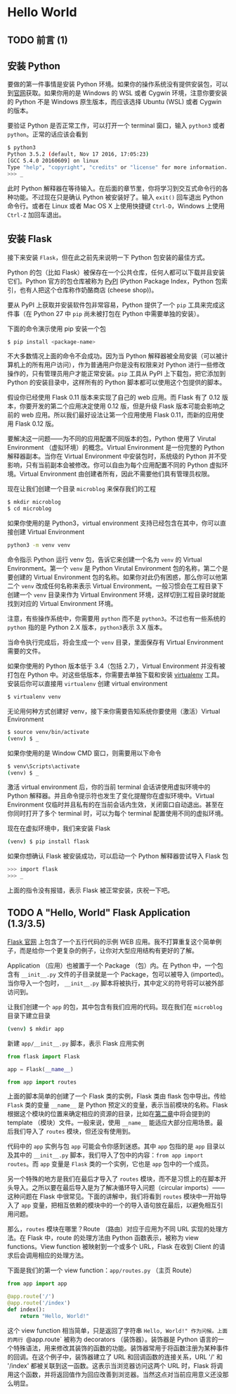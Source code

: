# Hello World

## TODO 前言 (1)

## 安装 Python

要做的第一件事情是安装 Python 环境。如果你的操作系统没有提供安装包，可以到[官网](http://python.org/download/)获取。如果你用的是 Windows 的
WSL 或者 Cygwin 环境，注意你要安装的 Python 不是 Windows 原生版本，而应该选择 Ubuntu (WSL) 或者 Cygwin 的版本。

要验证 Python 是否正常工作，可以打开一个 terminal 窗口，输入 `python3` 或者 `python`。正常的话应该会看到

```bash
$ python3
Python 3.5.2 (default, Nov 17 2016, 17:05:23)
[GCC 5.4.0 20160609] on linux
Type "help", "copyright", "credits" or "license" for more information.
>>> _
```

此时 Python 解释器在等待输入。在后面的章节里，你将学习到交互式命令行的各种功能。不过现在只是确认 Python 被安装好了。输入 `exit()` 回车退出
Python 命令行。或者在 Linux 或者 Mac OS X 上使用快捷键 `Ctrl-D`，Windows 上使用 `Ctrl-Z` 加回车退出。

## 安装 Flask

接下来安装 `Flask`，但在此之前先来说明一下 Python 包安装的最佳方式。

Python 的包（比如 Flask）被保存在一个公共仓库，任何人都可以下载并且安装它们。Python 官方的包仓库被称为 [PyPI](https://pypi.python.org/pypi) (Python Package Index，Python 包索引，也有人把这个仓库称作奶酪商店 (cheese shop))。

要从 PyPI 上获取并安装软件包非常容易，Python 提供了一个 `pip` 工具来完成这件事（在 Python 27 中 `pip` 尚未被打包在 Python 中需要单独的安装）。

下面的命令演示使用 pip 安装一个包

```bash
$ pip install <package-name>
```

不大多数情况上面的命令不会成功。因为当 Python 解释器被全局安装（可以被计算机上的所有用户访问），作为普通用户你是没有权限来对 Python 进行一些修改操作的，只有管理员用户才能正常安装。`pip` 工具从 PyPI 上下载包，把它添加到 Python 的安装目录中，这样所有的 Python 脚本都可以使用这个包提供的脚本。

假设你已经使用 Flask 0.11 版本来实现了自己的 web 应用。而 Flask 有了 0.12 版本，你要开发的第二个应用决定使用 0.12 版，但是升级 Flask 版本可能会影响之前的 web 应用。所以我们最好设法让第一个应用使用 Flask 0.11，而新的应用使用 Flask 0.12 版。

要解决这一问题——为不同的应用配置不同版本的包，Python 使用了 Virutal Environment （虚拟环境）的概念。Virtual Environment 是一份完整的 Python 解释器副本。当你在 Virtual Environment 中安装包时，系统级的 Python 并不受影响，只有当前副本会被修改。你可以自由为每个应用配置不同的 Python 虚拟环境。Virtual Environment 由创建者所有，因此不需要他们具有管理员权限。

现在让我们创建一个目录 `microblog` 来保存我们的工程

```bash
$ mkdir microblog
$ cd microblog
```

如果你使用的是 Python3，virtual environment 支持已经包含在其中，你可以直接创建 Virtual Environment

```bash
python3 -m venv venv
```

命令指示 Python 运行 venv 包，告诉它来创建一个名为 `venv` 的 Virtual Environment。第一个 `venv` 是 Python Virutal Environment 包的名称，第二个是要创建的 Virtual Environment 包的名称。如果你对此仍有困惑，那么你可以他第二个 `venv` 改成任何名称来表示 Virtual Environment。一般习惯会在工程目录下创建一个 `venv` 目录来作为  Virtual Environment 环境，这样切到工程目录时就能找到对应的 Virtual Environment 环境。

注意，有些操作系统中，你需要用 `python` 而不是 `python3`。不过也有一些系统的 `python` 指的是 Python 2.X 版本，`python3`表示 3.X 版本。

当命令执行完成后，将会生成一个 `venv` 目录，里面保存有 Virtual Environment 需要的文件。

如果你使用的 Python 版本低于 3.4（包括 2.7），Virtual Environment 并没有被打包在 Python 中。对这些低版本，你需要去单独下载和安装 [virtualenv](https://virtualenv.pypa.io/) 工具。安装后你可以直接用 `virtualenv` 创建 virtual environment

```bash
$ virtualenv venv
```

无论用何种方式创建好 venv，接下来你需要告知系统你要使用（激活）Virtual Environment

```bash
$ source venv/bin/activate
(venv) $ _
```

如果你使用的是 Window CMD 窗口，则需要用以下命令
```cmd
$ venv\Scripts\activate
(venv) $ _
```

激活 virtual environment 后，你的当前 terminal 会话讲使用虚拟环境中的 Python 解释器。并且命令提示符也发生了变化提醒你在虚拟环境中。Virtual Environment 仅临时并且私有的在当前会话内生效，关闭窗口自动退出。甚至在你同时打开了多个 terminal 时，可以为每个 terminal 配置使用不同的虚拟环境。

现在在虚拟环境中，我们来安装 Flask

```bash
(venv) $ pip install flask
```

如果你想确认 Flask 被安装成功，可以启动一个 Python 解释器尝试导入 Flask 包

```bash
>>> import flask
>>> _
```

上面的指令没有报错，表示 Flask 被正常安装，庆祝一下吧。

## TODO A "Hello, World" Flask Application (1.3/3.5)

[Flask 官网](http://flask.pocoo.org/) 上包含了一个五行代码的示例 WEB 应用。我不打算重复这个简单例子，而是给你一个更复杂的例子，让你对大型应用结构有更好的了解。

Application （应用）也被置于一个 Package （包）内。在 Python 中，一个包含有 `__init__.py` 文件的子目录就是一个 Package，包可以被导入 (imported)。当你导入一个包时， `__init__.py` 脚本将被执行，其中定义的符号将可以被外部访问到。

让我们创建一个 `app` 的包，其中包含有我们应用的代码。现在我们在 `microblog` 目录下建立目录 

```bash
(venv) $ mkdir app
```

新建 `app/__init__.py` 脚本，表示 Flask 应用实例

```python
from flask import Flask

app = Flask(__name__)

from app import routes
``` 


上面的脚本简单的创建了一个 Flask 类的实例，Flask 类由 flask 包中导出。传给 `Flask` 类的变量 `__name__` 是 Python 预定义的变量，表示当前模块的名称。Flask 根据这个模块的位置来确定相应的资源的目录，比如在[第二章](chapter2.md)中将会提到的 template （模块）文件。一般来说，使用 `__name__` 能适应大部分应用场景。最后我们导入了 `routes` 模块，但还没有使用到。

代码中的 `app` 实例与包 `app` 可能会令你感到迷惑。其中 `app` 包指的是 `app` 目录以及其中的 `__init__.py` 脚本，我们导入了包中的内容：`from app import routes`。而 `app` 变量是 `Flask` 类的一个实例，它也是 `app` 包中的一个成员。

另一个特殊的地方是我们在最后才导入了 `routes` 模块，而不是习惯上的在脚本开头导入。之所以要在最后导入是为了解决循环导入问题（circular imports）——这种问题在 Flask 中很常见。下面的讲解中，我们将看到  `routes` 模块中一开始导入了 `app` 变量，把相互依赖的模块中的一个的导入语句放在最后，以避免相互引用问题。

那么，`routes` 模块在哪里？Route （路由）对应于应用为不同 URL 实现的处理方法。在 Flask 中，route 的处理方法由 Python 函数表示，被称为 view functions。View function 被映射到一个或多个 URL，Flask 在收到 Client 的请求后会调用相应的处理方法。

下面是我们的第一个 view function：`app/routes.py` （主页 Route）

```python
from app import app

@app.route('/')
@app.route('/index')
def index():
    return "Hello, World!"
```

这个 view function 相当简单，只是返回了字符串 `Hello, World!" 作为问候。上面的两行 `@app.route` 被称为 decorators （装饰器）。装饰器是 Python 语言的一个特殊语法，用来修改其装饰的函数的功能。装饰器常用于将函数注册为某种事件的回调。在这个例子中，装饰器建立了 URL 和回调函数的连接关系，URL '/' 和 '/index' 都被关联到这一函数。这表示当浏览器访问这两个 URL 时，Flask 将调用这个函数，并将返回值作为回应改善到浏览器。当然这点对当前应用意义还没那么明显。

